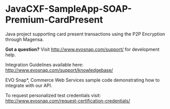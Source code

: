 JavaCXF-SampleApp-SOAP-Premium-CardPresent
=========================

Java project supporting card present transactions using the P2P Encryption through Magensa.

<b>Got a question?</b>  Visit http://www.evosnap.com/support/ for development help.  

Integration Guidelines available here:  http://www.evosnap.com/support/knowledgebase/

EVO Snap*, Commerce Web Services sample code demonstrating how to integrate with our API.

To request personalized test credentials visit: http://www.evosnap.com/request-certification-credentials/
